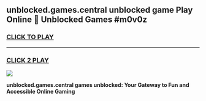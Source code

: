 
## unblocked.games.central unblocked game Play Online 👋 Unblocked Games #m0v0z
<h3>
<a href="https://premium.freeplayer.one?title=unblocked.games.central&ref=21F">CLICK TO PLAY</a></h3>
<hr>

<h3>
<a href="https://premium.freeplayer.one?title=unblocked.games.central&ref=21F">CLICK 2 PLAY</a>
  
</h3>

<a href="https://premium.freeplayer.one?title=unblocked.games.central&ref=21F/"><img src="https://clearcache.store/games.png"></a>


**unblocked.games.central games unblocked: Your Gateway to Fun and Accessible Online Gaming**
